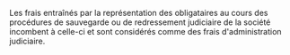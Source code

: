 Les frais entraînés par la représentation des obligataires au cours des procédures de sauvegarde ou de redressement judiciaire de la société incombent à celle-ci et sont considérés comme des frais d'administration judiciaire.


  

  
